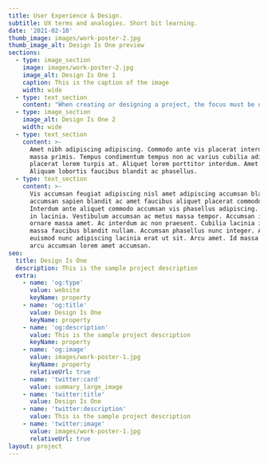 ```yaml
---
title: User Experience & Design.
subtitle: UX terms and analogies. Short bit learning.
date: '2021-02-10'
thumb_image: images/work-poster-2.jpg
thumb_image_alt: Design Is One preview
sections:
  - type: image_section
    image: images/work-poster-2.jpg
    image_alt: Design Is One 1
    caption: This is the caption of the image
    width: wide
  - type: text_section
    content: "When creating or designing a project, the focus must be on the end-user. The result should be the common experience of people. Any digital experience should be effective for the user.\r\nUX and UI, while they can be completely different themes, they produce the same result. Aspect results. While some projects can have simplicity and pleasantness, few projects can be aesthetic or complex based on the planned result. Design planning in UX is aimed to stimulate emotions and curiosity. Design planning can also have other practices, like how many steps should one follow to get to a certain point or the target modules that are going to be used. Design planning is the result of User Research, planning the experience, and analytical end outcomes.\n"
  - type: image_section
    image_alt: Design Is One 2
    width: wide
  - type: text_section
    content: >-
      Amet nibh adipiscing adipiscing. Commodo ante vis placerat interdum massa
      massa primis. Tempus condimentum tempus non ac varius cubilia adipiscing
      placerat lorem turpis at. Aliquet lorem porttitor interdum. Amet lacus.
      Aliquam lobortis faucibus blandit ac phasellus.
  - type: text_section
    content: >-
      Vis accumsan feugiat adipiscing nisl amet adipiscing accumsan blandit
      accumsan sapien blandit ac amet faucibus aliquet placerat commodo.
      Interdum ante aliquet commodo accumsan vis phasellus adipiscing. Ornare a
      in lacinia. Vestibulum accumsan ac metus massa tempor. Accumsan in lacinia
      ornare massa amet. Ac interdum ac non praesent. Cubilia lacinia interdum
      massa faucibus blandit nullam. Accumsan phasellus nunc integer. Accumsan
      euismod nunc adipiscing lacinia erat ut sit. Arcu amet. Id massa aliquet
      arcu accumsan lorem amet accumsan.
seo:
  title: Design Is One
  description: This is the sample project description
  extra:
    - name: 'og:type'
      value: website
      keyName: property
    - name: 'og:title'
      value: Design Is One
      keyName: property
    - name: 'og:description'
      value: This is the sample project description
      keyName: property
    - name: 'og:image'
      value: images/work-poster-1.jpg
      keyName: property
      relativeUrl: true
    - name: 'twitter:card'
      value: summary_large_image
    - name: 'twitter:title'
      value: Design Is One
    - name: 'twitter:description'
      value: This is the sample project description
    - name: 'twitter:image'
      value: images/work-poster-1.jpg
      relativeUrl: true
layout: project
---
```

